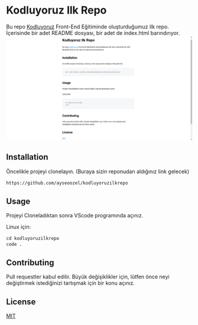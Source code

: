 # Kodluyoruz Ilk Repo
Bu repo [Kodluyoruz](https://www.kodluyoruz.org) Front-End Eğitiminde oluşturduğumuz ilk repo. İçerisinde bir adet README dosyası, bir adet de index.html barındırıyor.  
![Alt text](assets/image.png)
 
 ## Installation
 Öncelikle projeyi clonelayın. (Buraya sizin reponudan aldığınız link gelecek)

 ```bash
 https://github.com/ayseoozel/kodluyoruzilkrepo
 ```
## Usage
Projeyi Cloneladıktan sonra VScode programında açınız.

Linux için:
```linux
cd kodluyoruzilkrepo
code .
```
## Contributing
Pull requestler kabul edilir. Büyük değişiklikler için, lütfen önce neyi değiştirmek istediğinizi tartışmak için bir konu açınız.

## License
[MIT](https://choosealicense.com/licenses/mit/)
